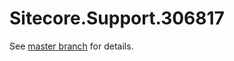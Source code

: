 # Sitecore.Support.306817

See [master branch](https://github.com/sitecoresupport/Sitecore.Support.306817) for details.